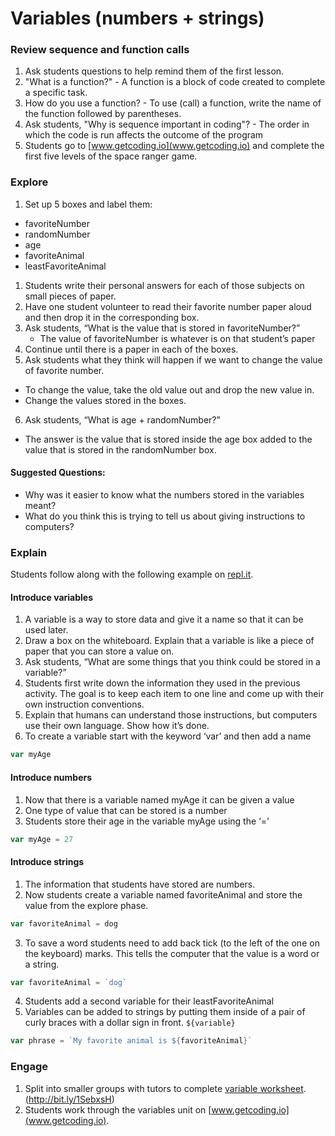 # Variables (numbers + strings)

### Review sequence and function calls

1. Ask students questions to help remind them of the first lesson.
  1. "What is a function?"
    - A function is a block of code created to complete a specific task.
  2. How do you use a function?
    - To use (call) a function, write the name of the function followed by parentheses.
  3. Ask students, "Why is sequence important in coding"?
    - The order in which the code is run affects the outcome of the program
2. Students go to [www.getcoding.io](www.getcoding.io) and complete the first five levels of the space ranger game.

### Explore
1. Set up 5 boxes and label them:
  - favoriteNumber
  - randomNumber
  - age
  - favoriteAnimal
  - leastFavoriteAnimal
1. Students write their personal answers for each of those subjects on small pieces of paper.
2. Have one student volunteer to read their favorite number paper aloud and then drop it in the corresponding box.
3. Ask students, “What is the value that is stored in favoriteNumber?”
   - The value of favoriteNumber is whatever is on that student’s paper
4. Continue until there is a paper in each of the boxes.
5. Ask students what they think will happen if we want to change the value of favorite number.
 - To change the value, take the old value out and drop the new value in.
 - Change the values stored in the boxes.
6. Ask students, “What is age + randomNumber?”
 - The answer is the value that is stored inside the age box added to the value that is stored in the randomNumber box.


#### Suggested Questions:

- Why was it easier to know what the numbers stored in the variables meant?
- What do you think this is trying to tell us about giving instructions to computers?

### Explain
Students follow along with the following example on [repl.it](repl.it).

#### Introduce variables

1. A variable is a way to store data and give it a name so that it can be used later.
2. Draw a box on the whiteboard. Explain that a variable is like a piece of paper that you can store a value on.
3. Ask students, “What are some things that you think could be stored in a variable?”
4. Students first write down the information they used in the previous activity. The goal is to keep each item to one line and come up with their own instruction conventions.
5. Explain that humans can understand those instructions, but computers use their own language. Show how it’s done.
6. To create a variable start with the keyword ‘var’ and then add a name
```js
var myAge
```

#### Introduce numbers

1. Now that there is a variable named myAge it can be given a value
2. One type of value that can be stored is a number
3. Students store their age in the variable myAge using the ‘=’
```js
var myAge = 27
```

#### Introduce strings

1. The information that students have stored are numbers.
2. Now students create a variable named favoriteAnimal and store the value from the explore phase.
```js
var favoriteAnimal = dog
```
3. To save a word students need to add back tick (to the left of the one on the keyboard) marks. This tells the computer that the value is a word or a string.
```js
var favoriteAnimal = `dog`
```
4. Students add a second variable for their leastFavoriteAnimal
5. Variables can be added to strings by putting them inside of a pair of curly braces with a dollar sign in front. `${variable}`
```js
var phrase = `My favorite animal is ${favoriteAnimal}`
```

### Engage

1. Split into smaller groups with tutors to complete [variable worksheet](http://bit.ly/1SebxsH).  (http://bit.ly/1SebxsH)
2. Students work through the variables unit on [www.getcoding.io](www.getcoding.io).
